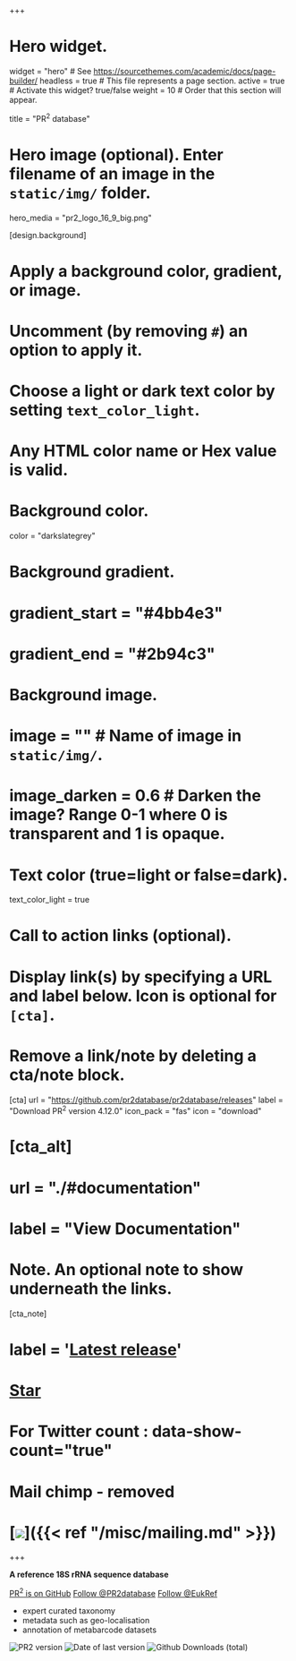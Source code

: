 +++
# Hero widget.
widget = "hero"  # See https://sourcethemes.com/academic/docs/page-builder/
headless = true  # This file represents a page section.
active = true  # Activate this widget? true/false
weight = 10  # Order that this section will appear.

title = "PR<sup>2</sup> database"

# Hero image (optional). Enter filename of an image in the `static/img/` folder.
hero_media = "pr2_logo_16_9_big.png"

[design.background]
  # Apply a background color, gradient, or image.
  #   Uncomment (by removing `#`) an option to apply it.
  #   Choose a light or dark text color by setting `text_color_light`.
  #   Any HTML color name or Hex value is valid.

  # Background color.
color = "darkslategrey"

  # Background gradient.
#  gradient_start = "#4bb4e3"
#  gradient_end = "#2b94c3"

  # Background image.
  # image = ""  # Name of image in `static/img/`.
  # image_darken = 0.6  # Darken the image? Range 0-1 where 0 is transparent and 1 is opaque.

  # Text color (true=light or false=dark).
  text_color_light = true

# Call to action links (optional).
#   Display link(s) by specifying a URL and label below. Icon is optional for `[cta]`.
#   Remove a link/note by deleting a cta/note block.
[cta]
  url = "https://github.com/pr2database/pr2database/releases"
  label = "Download PR<sup>2</sup> version 4.12.0"
  icon_pack = "fas"
  icon = "download"

# [cta_alt]
#   url = "./#documentation"
#   label = "View Documentation"

# Note. An optional note to show underneath the links.
[cta_note]
# label = '<a class="js-github-release" href="https://github.com/pr2database/pr2database/releases" data-repo="pr2database/pr2database">Latest release<!-- V --></a>'

# <span style="text-shadow: none;"><a class="github-button" href="https://github.com/pr2database/pr2database" data-icon="octicon-star" data-size="medium" data-show-count="true" aria-label="PR2 is on GitHub">Star</a><script async defer src="https://buttons.github.io/buttons.js"></script></span>
# For Twitter count :  data-show-count="true"

# Mail chimp - removed
# [![](./img/pr2_newsletter.png")]({{< ref "/misc/mailing.md" >}})
+++

**A reference 18S rRNA sequence database**

<!-- Place this tag where you want the button to render. https://buttons.github.io/-->
<a class="github-button" href="https://github.com/pr2database/pr2database" data-size="medium" data-show-count="true" aria-label="PR2 is on GitHub">PR<sup>2</sup> is on GitHub</a> <a href="https://twitter.com/PR2database?ref_src=twsrc%5Etfw" data-show-count="false" class="twitter-follow-button">Follow @PR2database</a> <a href="https://twitter.com/eukref" data-show-count="false" class="twitter-follow-button">Follow @EukRef</a><script async src="https://platform.twitter.com/widgets.js" charset="utf-8"></script>

* expert curated taxonomy
* metadata such as geo-localisation
* annotation of metabarcode datasets

<!-- Place this tag in your head or just before your close body tag. -->
<script async defer src="https://buttons.github.io/buttons.js"></script>

![PR2 version](https://img.shields.io/badge/release-4.12.0-blue.svg) ![Date of last version](https://img.shields.io/badge/date-08%20August%202019-lightgrey.svg) ![Github Downloads (total)](https://img.shields.io/github/downloads/pr2database/pr2database/total.svg)
